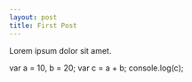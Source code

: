```yaml
---
layout: post
title: First Post
---
```


Lorem ipsum dolor sit amet.

  var a = 10, b = 20;
  var c = a + b;
  console.log(c);
